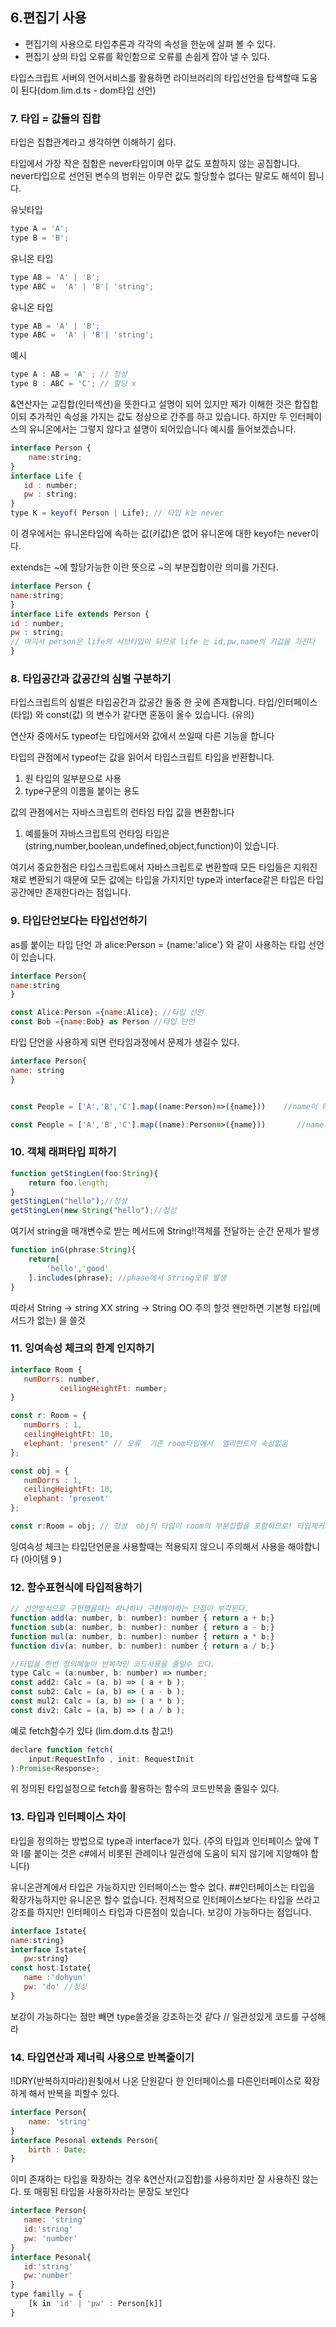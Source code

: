 ## 6.편집기 사용

- 편집기의 사용으로 타입추론과 각각의 속성을 한눈에 살펴 볼 수 있다.
- 편집기 상의 타입 오류를 확인함으로 오류를 손쉽게 잡아 낼 수 있다.

타입스크립트 서버의 언어서비스를 활용하면 라이브러리의 타입선언을 탑색할때 도움이 된다(dom.lim.d.ts - dom타입 선언)

### 7. 타입 = 값들의 집합

타입은 집합관계라고 생각하면 이해하기 쉽다.

타입에서 가장 작은 집합은 never타입이며 아무 값도 포함하지 않는 공집합니다.
never타입으로 선언된 변수의 범위는 아무런 값도 할당할수 없다는 말로도 해석이 됩니다.

유닛타입
```js
type A = 'A';
type B = 'B';
```
유니온 타입
```js
type AB = 'A' | 'B';
type ABC =  'A' | 'B'| 'string';
```
유니온 타입
```js
type AB = 'A' | 'B';
type ABC =  'A' | 'B'| 'string';
```
예시
```js
type A : AB = 'A' ; // 정상
type B : ABC = 'C'; // 할당 x
```

&연산자는 교집합(인터섹션)을 뜻한다고 설명이 되어 있지만 제가 이해한 것은 합집합이되 추가적인 속성을 가지는 값도 정상으로 간주를 하고 있습니다.
하지만 두 인터페이스의 유니온에서는 그렇지 않다고 설명이 되어있습니다 예시를 들어보겠습니다.
```js
interface Person {
    name:string;
}
interface Life {
   id : number;
   pw : string;
}
type K = keyof( Person | Life); // 타입 k는 never
```
이 경우에서는 유니온타입에 속하는 값(키값)은 없어 유니온에 대한 keyof는 never이다.

extends는 ~에 할당가능한 이란 뜻으로 ~의 부분집합이란 의미를 가진다.
```js
interface Person {
name:string;
}
interface Life extends Person {
id : number;
pw : string;
// 여기서 person은 life의 서브타입이 되므로 life 는 id,pw,name의 키값을 가진다
}
```
### 8. 타입공간과 값공간의 심벌 구분하기
타입스크립트의 심벌은 타입공간과 값공간 둘중 한 곳에 존재합니다.
타입/인터페이스(타입) 와 const(값) 의 변수가 같다면 혼동이 올수 있습니다. (유의)

연산자 중에서도 typeof는 타입에서와 값에서 쓰일때 다른 기능을 합니다

타입의 관점에서 typeof는 값을 읽어서 타입스크립트 타입을 반환합니다.
1. 원 타입의 일부분으로 사용
2. type구문의 이름을 붙이는 용도

값의 관점에서는 자바스크립트의 런타임 타입 값을 변환합니다
1. 예를들어 자바스크립트의 런타임 타입은 
 (string,number,boolean,undefined,object,function)이 있습니다.

여기서 중요한점은 타입스크립트에서 자바스크립트로 변환할때 모든 타입들은 지워진채로 변환되기 때문에
모든 값에는 타입을 가지지만 type과 interface같은 타입은 타입공간에만 존재한다라는 점입니다.

### 9. 타입단언보다는 타입선언하기
as를 붙이는 타입 단언 과 alice:Person = {name:'alice'} 와 같이 사용하는 타입 선언이 있습니다.
```js
interface Person{
name:string
}

const Alice:Person ={name:Alice}; //타입 선언
const Bob ={name:Bob} as Person //타입 단언
```
타입 단언을 사용하게 되면 런타임과정에서 문제가 생길수 있다. 
```js
interface Person{
name: string
}


const People = ['A','B','C'].map((name:Person)=>({name}))    //name이 타입이 person이고 반환값이 any또는 void라 오류 발생

const People = ['A','B','C'].map((name):Person=>({name}))       //name의 반환값이 person이라 오류발생 x
```
### 10. 객체 래퍼타입 피하기
```js
function getStingLen(foo:String){
    return foo.length;
}
getStingLen("hello");//정상
getStingLen(new String("hello");//정상
```
여기서 string을 매개변수로 받는 메서드에 String!!객체를 전달하는 순간 문제가 발생
```js
function inG(phrase:String){
    return[
        'hello','good'
    ].includes(phrase); //phase에서 String오류 발생
}
```
따라서 
String -> string XX
string -> String OO  주의 할것 왠만하면 기본형 타입(메서드가 없는) 을 쓸것 

### 11. 잉여속성 체크의 한계 인지하기
```js
interface Room {
   numDorrs: number,
           ceilingHeightFt: number;
}

const r: Room = {
   numDorrs : 1,
   ceilingHeightFt: 10,
   elephant: 'present' // 오류  기존 room타입에서  엘리펀트의 속성없음 
};

const obj = {
   numDorrs : 1,
   ceilingHeightFt: 10,
   elephant: 'present'
};

const r:Room = obj; // 정상  obj의 타입이 room의 부분집합을 포함하므로! 타입체커도 통과!
```
잉여속성 체크는 타입단언문을 사용할때는 적용되지 않으니 주의해서 사용을 해야합니다 (아이템 9 )

### 12. 함수표현식에 타입적용하기
```js
// 선언방식으로 구현했을때는 하나하나 구현해야하는 단점이 부각된다.
function add(a: number, b: number): number { return a + b;}
function sub(a: number, b: number): number { return a - b;}
function mul(a: number, b: number): number { return a * b;}
function div(a: number, b: number): number { return a / b;}

//타입을 한번 정의해놓아 반복적인 코드사용을 줄일수 있다.
type Calc = (a:number, b: number) => number;
const add2: Calc = (a, b) => ( a + b );
const sub2: Calc = (a, b) => ( a - b );
const mul2: Calc = (a, b) => ( a * b );
const div2: Calc = (a, b) => ( a / b );
```
예로 fetch함수가 있다 (lim.dom.d.ts 참고!)
```js
declare function fetch(
    input:RequestInfo , init: RequestInit
):Promise<Response>;
```
위 정의된 타입설정으로 fetch를 활용하는 함수의 코드반복을 줄일수 있다.

### 13. 타입과 인터페이스 차이

타입을 정의하는 방법으로 type과 interface가 있다. (주의 타입과 인터페이스 앞에 T와 I를 붙이는 것은 c#에서 비롯된 관례이나 일관성에 도움이 되지 않기에 지양해야 합니다)

유니온관계에서 타입은 가능하지만 인터페이스는 할수 없다.
##인터페이스는 타입을 확장가능하지만 유니온은 할수 없습니다.
전체적으로 인터페이스보다는 타입을 쓰라고 강조를 하지만!
인터페이스 타입과 다른점이 있습니다. 보강이 가능하다는 점입니다.
```js
interface Istate{
name:string}
interface Istate{
   pw:string}
const host:Istate{
   name :'dohyun'
   pw: 'do' //정상
}

```
보강이 가능하다는 점만 빼면 type쓸것을 강조하는것 같다 // 일관성있게 코드를 구성해라

### 14. 타입연산과 제너릭 사용으로 반복줄이기
!!DRY(반복하지마라)원칮에서 나온 단원같다
한 인터페이스를 다른인터페이스로 확장하게 해서 반복을 피할수 있다.
```js
interface Person{
    name: 'string'
}
interface Pesonal extends Person{
    birth : Date;
}
```
이미 존재하는 타입을 확장하는 경우 &연산자(교집합)를 사용하지만 잘 사용하진 않는다.
또 매핑된 타입을 사용하자라는 문장도 보인다
```js
interface Person{
   name: 'string'
   id:'string'
   pw: 'number'
}
interface Pesonal{
   id:'string'
   pw:'number'
}
type familly = {
    [k in 'id' | 'pw' : Person[k]]
}
```